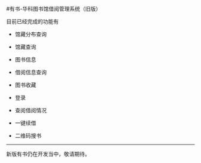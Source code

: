 #有书-华科图书馆借阅管理系统（旧版）

目前已经完成的功能有

- 馆藏分布查询

- 馆藏查询

- 图书信息

- 借阅信息查询

- 图书收藏

- 登录

- 查阅借阅情况

- 一键续借

- 二维码搜书

---

新版有书仍在开发当中，敬请期待。